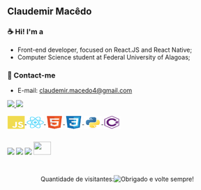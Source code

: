 ## Claudemir Macêdo

### ☕ Hi! I'm a
- Front-end developer, focused on React.JS and React Native;
- Computer Science student at Federal University of Alagoas;

### 📨 Contact-me
- E-mail: claudemir.macedo4@gmail.com 
<div> 
  <a href="https://github.com/clauds-macedo">
  <img height="180em" src="https://github-readme-stats.vercel.app/api?username=clauds-macedo&show_icons=true&theme=dracula&include_all_commits=true&count_private=true"/>
  <img height="180em" src="https://github-readme-stats.vercel.app/api/top-langs/?username=clauds-macedo&layout=compact&langs_count=7&theme=dracula"/>
</div>
<div style="display: inline_block"><br>
  <img align="center" alt="Js" height="30" width="40" src="https://raw.githubusercontent.com/devicons/devicon/master/icons/javascript/javascript-plain.svg">
  <img align="center" alt="React" height="30" width="40" src="https://raw.githubusercontent.com/devicons/devicon/master/icons/react/react-original.svg">
  <img align="center" alt="HTML" height="30" width="40" src="https://raw.githubusercontent.com/devicons/devicon/master/icons/html5/html5-original.svg">
  <img align="center" alt="CSS" height="30" width="40" src="https://raw.githubusercontent.com/devicons/devicon/master/icons/css3/css3-original.svg">
  <img align="center" alt="Python" height="30" width="40" src="https://raw.githubusercontent.com/devicons/devicon/master/icons/python/python-original.svg">
  <img align="center" alt="C#" height="30" width="40" src="https://raw.githubusercontent.com/devicons/devicon/master/icons/csharp/csharp-line.svg">
</div>
  
  ##
 
<div> 
  <a href="https://instagram.com/im.clauds" target="_blank"><img src="https://img.shields.io/badge/-Instagram-%23E4405F?style=for-the-badge&logo=instagram&logoColor=white" target="_blank"></a>
  <a href = "mailto:claudemir.macedo4@gmail.com"><img src="https://img.shields.io/badge/-Gmail-%23333?style=for-the-badge&logo=gmail&logoColor=white" target="_blank"></a>
  <a href="https://www.linkedin.com/in/claudemir-macêdo-0a0b01201/" target="_blank"><img src="https://img.shields.io/badge/-LinkedIn-%230077B5?style=for-the-badge&logo=linkedin&logoColor=white" target="_blank"></a> 
  <a href="https://app.netlify.com/teams/clauds-macedo/sites" target="_blank"><img src="https://cdn.icon-icons.com/icons2/2107/PNG/512/file_type_netlify_icon_130354.png" target="_blank" width = "40" height = "30"></a>
</div>
 
 ##
 
 <div style="display: flex; justify-content: center;">
  <p align="center">Quantidade de visitantes:</p>
  <p align="center"><img alingn="center" src="https://profile-counter.glitch.me/clauds-macedo/count.svg" /></p>
  <p align="center">Obrigado e volte sempre!</p>
 </div>

